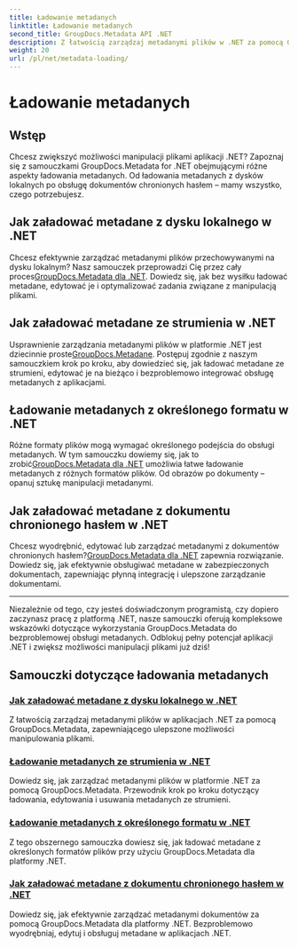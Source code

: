 ```yaml
---
title: Ładowanie metadanych
linktitle: Ładowanie metadanych
second_title: GroupDocs.Metadata API .NET
description: Z łatwością zarządzaj metadanymi plików w .NET za pomocą GroupDocs.Metadata. Poznaj techniki ładowania, edytowania i nie tylko, aby uzyskać ulepszone możliwości manipulowania plikami.
weight: 20
url: /pl/net/metadata-loading/
---
```


# Ładowanie metadanych

## Wstęp

Chcesz zwiększyć możliwości manipulacji plikami aplikacji .NET? Zapoznaj się z samouczkami GroupDocs.Metadata for .NET obejmującymi różne aspekty ładowania metadanych. Od ładowania metadanych z dysków lokalnych po obsługę dokumentów chronionych hasłem – mamy wszystko, czego potrzebujesz.

## Jak załadować metadane z dysku lokalnego w .NET

 Chcesz efektywnie zarządzać metadanymi plików przechowywanymi na dysku lokalnym? Nasz samouczek przeprowadzi Cię przez cały proces[GroupDocs.Metadata dla .NET](./load-metadata-local-disk/). Dowiedz się, jak bez wysiłku ładować metadane, edytować je i optymalizować zadania związane z manipulacją plikami.

## Jak załadować metadane ze strumienia w .NET

 Usprawnienie zarządzania metadanymi plików w platformie .NET jest dziecinnie proste[GroupDocs.Metadane](./load-metadata-stream/). Postępuj zgodnie z naszym samouczkiem krok po kroku, aby dowiedzieć się, jak ładować metadane ze strumieni, edytować je na bieżąco i bezproblemowo integrować obsługę metadanych z aplikacjami.

## Ładowanie metadanych z określonego formatu w .NET

 Różne formaty plików mogą wymagać określonego podejścia do obsługi metadanych. W tym samouczku dowiemy się, jak to zrobić[GroupDocs.Metadata dla .NET](./load-metadata-specific-format/) umożliwia łatwe ładowanie metadanych z różnych formatów plików. Od obrazów po dokumenty – opanuj sztukę manipulacji metadanymi.

## Jak załadować metadane z dokumentu chronionego hasłem w .NET

Chcesz wyodrębnić, edytować lub zarządzać metadanymi z dokumentów chronionych hasłem?[GroupDocs.Metadata dla .NET](./load-metadata-password-protected/) zapewnia rozwiązanie. Dowiedz się, jak efektywnie obsługiwać metadane w zabezpieczonych dokumentach, zapewniając płynną integrację i ulepszone zarządzanie dokumentami.

----
Niezależnie od tego, czy jesteś doświadczonym programistą, czy dopiero zaczynasz pracę z platformą .NET, nasze samouczki oferują kompleksowe wskazówki dotyczące wykorzystania GroupDocs.Metadata do bezproblemowej obsługi metadanych. Odblokuj pełny potencjał aplikacji .NET i zwiększ możliwości manipulacji plikami już dziś!

## Samouczki dotyczące ładowania metadanych
### [Jak załadować metadane z dysku lokalnego w .NET](./load-metadata-local-disk/)
Z łatwością zarządzaj metadanymi plików w aplikacjach .NET za pomocą GroupDocs.Metadata, zapewniającego ulepszone możliwości manipulowania plikami.
### [Ładowanie metadanych ze strumienia w .NET](./load-metadata-stream/)
Dowiedz się, jak zarządzać metadanymi plików w platformie .NET za pomocą GroupDocs.Metadata. Przewodnik krok po kroku dotyczący ładowania, edytowania i usuwania metadanych ze strumieni.
### [Ładowanie metadanych z określonego formatu w .NET](./load-metadata-specific-format/)
Z tego obszernego samouczka dowiesz się, jak ładować metadane z określonych formatów plików przy użyciu GroupDocs.Metadata dla platformy .NET.
### [Jak załadować metadane z dokumentu chronionego hasłem w .NET](./load-metadata-password-protected/)
Dowiedz się, jak efektywnie zarządzać metadanymi dokumentów za pomocą GroupDocs.Metadata dla platformy .NET. Bezproblemowo wyodrębniaj, edytuj i obsługuj metadane w aplikacjach .NET.